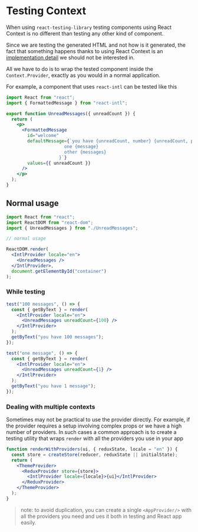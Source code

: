# Testing Context

When using `react-testing-library` testing components using React Context is no different than testing any other kind of component.

Since we are testing the generated HTML and not how is it generated, the fact that something happens thanks to using React Context is an [implementation detail](../testing-rules.md#whitebox-testing) we should not be interested in.

All we have to do is to wrap the tested component inside the `Context.Provider`, exactly as you would in a normal application.

For example, a component that uses `react-intl` can be tested like this

```jsx
import React from "react";
import { FormattedMessage } from "react-intl";

export function UnreadMessages({ unreadCount }) {
  return (
    <p>
      <FormattedMessage
        id="welcome"
        defaultMessage={`you have {unreadCount, number} {unreadCount, plural,
                      one {message}
                      other {messages}
                    }`}
        values={{ unreadCount }}
      />
    </p>
  );
}
```

## Normal usage

```jsx
import React from "react";
import ReactDOM from "react-dom";
import { UnreadMessages } from "./UnreadMessages";

// normal usage

ReactDOM.render(
  <IntlProvider locale="en">
    <UnreadMessages />
  </IntlProvider>,
  document.getElementById("container")
);
```

### While testing

```jsx
test("100 messages", () => {
  const { getByText } = render(
    <IntlProvider locale="en">
      <UnreadMessages unreadCount={100} />
    </IntlProvider>
  );
  getByText("you have 100 messages");
});

test("one message", () => {
  const { getByText } = render(
    <IntlProvider locale="en">
      <UnreadMessages unreadCount={1} />
    </IntlProvider>
  );
  getByText("you have 1 message");
});
```

### Dealing with multiple contexts

Sometimes may not be practical to use the provider directly. For example, if the provider requires a setup involving complex props or we have a high number of providers. In such cases a common approach is to create a testing utility that wraps `render` with all the providers you use in your app

```jsx
function renderWithProviders(ui, { reduxState, locale = "en" }) {
  const store = createStore(reducer, reduxState || initialState);
  return (
    <ThemeProvider>
      <ReduxProvider store={store}>
        <IntlProvider locale={locale}>{ui}</IntlProvider>
      </ReduxProvider>
    </ThemeProvider>
  );
}
```

> note: to avoid duplication, you can create a single `<AppProvider/>` with all the providers you need and ues it both in testing and React app easily.
